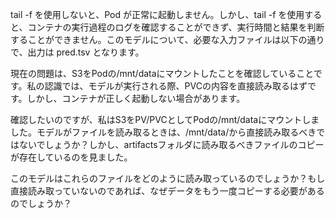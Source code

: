 tail -f を使用しないと、Pod が正常に起動しません。しかし、tail -f を使用すると、コンテナの実行過程のログを確認することができず、実行時間と結果を判断することができません。このモデルについて、必要な入力ファイルは以下の通りで、出力は pred.tsv となります。

現在の問題は、S3をPodの/mnt/dataにマウントしたことを確認していることです。私の認識では、モデルが実行される際、PVCの内容を直接読み取るはずです。しかし、コンテナが正しく起動しない場合があります。

確認したいのですが、私はS3をPV/PVCとしてPodの/mnt/dataにマウントしました。モデルがファイルを読み取るときは、/mnt/data/から直接読み取るべきではないでしょうか？しかし、artifactsフォルダに読み取るべきファイルのコピーが存在しているのを見ました。

このモデルはこれらのファイルをどのように読み取っているのでしょうか？もし直接読み取っていないのであれば、なぜデータをもう一度コピーする必要があるのでしょうか？